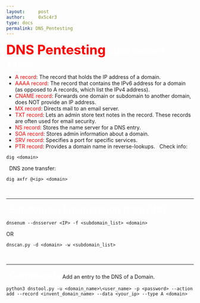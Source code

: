 ```yaml
---
layout:     post
author:     0x5c4r3
type: docs
permalink: DNS_Pentesting
---
```



<span style="font-size: 35px; color:red"><b>DNS Pentesting</b></span>
&nbsp;
<span style="font-size: 25px; color:white"><b>DNS Record Types</b></span>
- <span style="color:red">A record</span>: The record that holds the IP address of a domain.
- <span style="color:red">AAAA record</span>: The record that contains the IPv6 address for a domain (as opposed to A records, which list the IPv4 address).
- <span style="color:red">CNAME record</span>: Forwards one domain or subdomain to another domain, does NOT provide an IP address.
- <span style="color:red">MX record</span>: Directs mail to an email server.
- <span style="color:red">TXT record</span>: Lets an admin store text notes in the record. These records are often used for email security.
- <span style="color:red">NS record</span>: Stores the name server for a DNS entry.
- <span style="color:red">SOA record</span>: Stores admin information about a domain.
- <span style="color:red">SRV record</span>: Specifies a port for specific services.
- <span style="color:red">PTR record</span>: Provides a domain name in reverse-lookups.
&nbsp;
Check info:
```shell
dig <domain>
```
&nbsp;
DNS zone transfer:
```shell
dig axfr @<ip> <domain>
```
&nbsp;

---
&nbsp;
<span style="font-size: 25px; color:white"><b>Subdomain Enumeration from DNS</b></span>
```shell
dnsenum --dnsserver <IP> -f <subdomain_list> <domain>
```
OR
```shell
dnscan.py -d <domain> -w <subdomain_list>
```
&nbsp;

---
&nbsp;
<span style="font-size: 25px; color:white"><b>Commands</b></span>
Add an entry to the DNS of a Domain.
```shell
python3 dnstool.py -u <domain_name>\<user_name> -p <password> --action add --record <invent_domain_name> --data <your_ip> --type A <domain>
```
